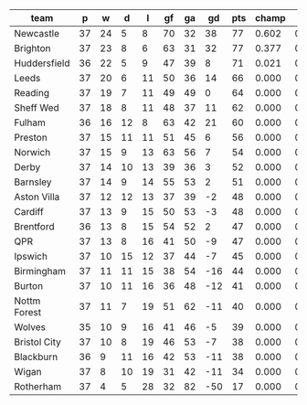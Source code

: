 |     team     | p  | w  | d  | l  | gf | ga | gd  | pts | champ | top2  | top3  | top4  |  5-7  | bot4  | bot3  | bot2  |
|--------------|----|----|----|----|----|----|-----|-----|-------|-------|-------|-------|-------|-------|-------|-------|
| Newcastle    | 37 | 24 |  5 |  8 | 70 | 32 |  38 |  77 | 0.602 | 0.954 | 0.999 | 1.000 | 0.000 | 0.000 | 0.000 | 0.000|
| Brighton     | 37 | 23 |  8 |  6 | 63 | 31 |  32 |  77 | 0.377 | 0.923 | 0.998 | 1.000 | 0.000 | 0.000 | 0.000 | 0.000|
| Huddersfield | 36 | 22 |  5 |  9 | 47 | 39 |   8 |  71 | 0.021 | 0.118 | 0.811 | 0.941 | 0.059 | 0.000 | 0.000 | 0.000|
| Leeds        | 37 | 20 |  6 | 11 | 50 | 36 |  14 |  66 | 0.000 | 0.003 | 0.086 | 0.401 | 0.561 | 0.000 | 0.000 | 0.000|
| Reading      | 37 | 19 |  7 | 11 | 49 | 49 |   0 |  64 | 0.000 | 0.000 | 0.032 | 0.224 | 0.706 | 0.000 | 0.000 | 0.000|
| Sheff Wed    | 37 | 18 |  8 | 11 | 48 | 37 |  11 |  62 | 0.000 | 0.000 | 0.016 | 0.131 | 0.725 | 0.000 | 0.000 | 0.000|
| Fulham       | 36 | 16 | 12 |  8 | 63 | 42 |  21 |  60 | 0.000 | 0.002 | 0.059 | 0.298 | 0.651 | 0.000 | 0.000 | 0.000|
| Preston      | 37 | 15 | 11 | 11 | 51 | 45 |   6 |  56 | 0.000 | 0.000 | 0.000 | 0.004 | 0.173 | 0.000 | 0.000 | 0.000|
| Norwich      | 37 | 15 |  9 | 13 | 63 | 56 |   7 |  54 | 0.000 | 0.000 | 0.000 | 0.002 | 0.083 | 0.000 | 0.000 | 0.000|
| Derby        | 37 | 14 | 10 | 13 | 39 | 36 |   3 |  52 | 0.000 | 0.000 | 0.000 | 0.000 | 0.022 | 0.000 | 0.000 | 0.000|
| Barnsley     | 37 | 14 |  9 | 14 | 55 | 53 |   2 |  51 | 0.000 | 0.000 | 0.000 | 0.000 | 0.015 | 0.000 | 0.000 | 0.000|
| Aston Villa  | 37 | 12 | 12 | 13 | 37 | 39 |  -2 |  48 | 0.000 | 0.000 | 0.000 | 0.000 | 0.001 | 0.002 | 0.000 | 0.000|
| Cardiff      | 37 | 13 |  9 | 15 | 50 | 53 |  -3 |  48 | 0.000 | 0.000 | 0.000 | 0.000 | 0.001 | 0.003 | 0.000 | 0.000|
| Brentford    | 36 | 13 |  8 | 15 | 54 | 52 |   2 |  47 | 0.000 | 0.000 | 0.000 | 0.000 | 0.004 | 0.001 | 0.000 | 0.000|
| QPR          | 37 | 13 |  8 | 16 | 41 | 50 |  -9 |  47 | 0.000 | 0.000 | 0.000 | 0.000 | 0.000 | 0.007 | 0.001 | 0.000|
| Ipswich      | 37 | 10 | 15 | 12 | 37 | 44 |  -7 |  45 | 0.000 | 0.000 | 0.000 | 0.000 | 0.000 | 0.032 | 0.011 | 0.002|
| Birmingham   | 37 | 11 | 11 | 15 | 38 | 54 | -16 |  44 | 0.000 | 0.000 | 0.000 | 0.000 | 0.000 | 0.100 | 0.034 | 0.004|
| Burton       | 37 | 10 | 11 | 16 | 36 | 48 | -12 |  41 | 0.000 | 0.000 | 0.000 | 0.000 | 0.000 | 0.331 | 0.162 | 0.041|
| Nottm Forest | 37 | 11 |  7 | 19 | 51 | 62 | -11 |  40 | 0.000 | 0.000 | 0.000 | 0.000 | 0.000 | 0.352 | 0.198 | 0.056|
| Wolves       | 35 | 10 |  9 | 16 | 41 | 46 |  -5 |  39 | 0.000 | 0.000 | 0.000 | 0.000 | 0.000 | 0.222 | 0.109 | 0.027|
| Bristol City | 37 | 10 |  8 | 19 | 46 | 53 |  -7 |  38 | 0.000 | 0.000 | 0.000 | 0.000 | 0.000 | 0.508 | 0.318 | 0.107|
| Blackburn    | 36 |  9 | 11 | 16 | 42 | 53 | -11 |  38 | 0.000 | 0.000 | 0.000 | 0.000 | 0.000 | 0.515 | 0.326 | 0.113|
| Wigan        | 37 |  8 | 10 | 19 | 31 | 42 | -11 |  34 | 0.000 | 0.000 | 0.000 | 0.000 | 0.000 | 0.926 | 0.842 | 0.651|
| Rotherham    | 37 |  4 |  5 | 28 | 32 | 82 | -50 |  17 | 0.000 | 0.000 | 0.000 | 0.000 | 0.000 | 1.000 | 1.000 | 1.000|
